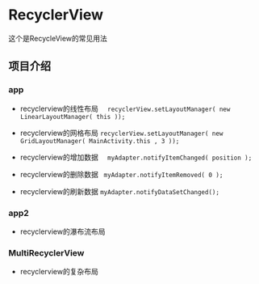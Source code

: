 # RecyclerView
这个是RecycleView的常见用法

## 项目介绍
### app
- recyclerview的线性布局
`  recyclerView.setLayoutManager( new LinearLayoutManager( this ));`

- recyclerview的网格布局
`recyclerView.setLayoutManager( new GridLayoutManager( MainActivity.this , 3 ));`

- recyclerview的增加数据
`  myAdapter.notifyItemChanged( position );`

- recyclerview的删除数据
` myAdapter.notifyItemRemoved( 0 );`

- recyclerview的刷新数据
`myAdapter.notifyDataSetChanged();`

### app2
- recyclerview的瀑布流布局


### MultiRecyclerView 
- recyclerview的复杂布局
